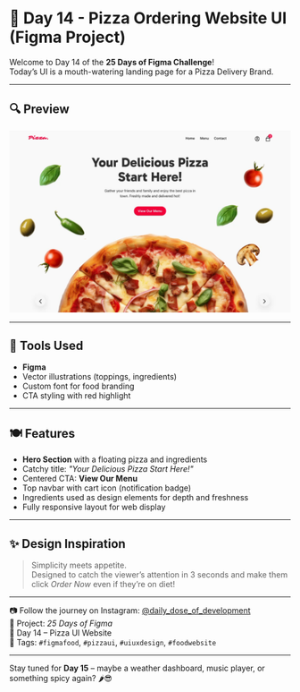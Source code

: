 # 🍕 Day 14 - Pizza Ordering Website UI (Figma Project)

Welcome to Day 14 of the **25 Days of Figma Challenge**!  
Today’s UI is a mouth-watering landing page for a Pizza Delivery Brand.

---

## 🔍 Preview

![preview](preview.png)

---

## 🧰 Tools Used

- **Figma**
- Vector illustrations (toppings, ingredients)
- Custom font for food branding
- CTA styling with red highlight

---

## 🍽️ Features

- **Hero Section** with a floating pizza and ingredients
- Catchy title: _"Your Delicious Pizza Start Here!"_
- Centered CTA: **View Our Menu**
- Top navbar with cart icon (notification badge)
- Ingredients used as design elements for depth and freshness
- Fully responsive layout for web display

---

## ✨ Design Inspiration

> Simplicity meets appetite.  
> Designed to catch the viewer’s attention in 3 seconds and make them click _Order Now_ even if they’re on diet!

---

📷 Follow the journey on Instagram: [@daily_dose_of_development](https://instagram.com/daily_dose_of_development)  
📆 Project: _25 Days of Figma_  
📌 Day 14 – Pizza UI Website  
🍕 Tags: `#figmafood`, `#pizzaui`, `#uiuxdesign`, `#foodwebsite`

---

Stay tuned for **Day 15** – maybe a weather dashboard, music player, or something spicy again? 🌶️😎
